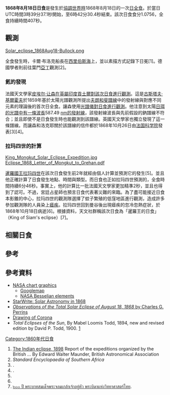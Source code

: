 **1868年8月18日日食**是發生於[協調世界時](https://zh.wikipedia.org/wiki/協調世界時 "wikilink")1868年8月18日的一次[日全食](../Page/日全食.md "wikilink")。於當日UTC時間3時39分37.1秒開始，至6時42分30.4秒結束。該次日食食分1.0756，全食持續時間407秒。

## 觀測

[Solar_eclipse_1868Aug18-Bullock.png](https://zh.wikipedia.org/wiki/File:Solar_eclipse_1868Aug18-Bullock.png "fig:Solar_eclipse_1868Aug18-Bullock.png")

全食發生時，卡爾·布洛克船長在[西里伯斯海](../Page/西里伯斯海.md "wikilink")上，並以素描方式記錄下日冕\[1\]。德國學者則前往葉門[亞丁](../Page/亞丁.md "wikilink")觀測\[2\]。

### 氦的發現

法國天文學家[皮埃尔·让森在](https://zh.wikipedia.org/wiki/皮埃尔·让森 "wikilink")[英屬印度](https://zh.wikipedia.org/wiki/英屬印度 "wikilink")[貢土爾對該次日食進行觀測](https://zh.wikipedia.org/wiki/貢土爾 "wikilink")。這是[古斯塔夫·基爾霍夫](../Page/古斯塔夫·基爾霍夫.md "wikilink")於1859年基於太陽光譜觀測所提出[夫朗和斐譜線](../Page/夫朗和斐譜線.md "wikilink")中的發射線與對應不同元素的理論後的首次日全食。讓森使用[光譜儀對日食進行觀測](https://zh.wikipedia.org/wiki/光譜儀 "wikilink")。他注意到太陽[日珥的光譜中有一條](https://zh.wikipedia.org/wiki/日珥 "wikilink")[波長](https://zh.wikipedia.org/wiki/波長 "wikilink")587.49 [nm的發射線](https://zh.wikipedia.org/wiki/奈米 "wikilink")，該發射線波長與先前假設的鈉譜線不符合；並且即使不是日食發生時也能觀測到該譜線。英國天文學家也獨立發現了這一條譜線。而讓森和洛克耶關於該譜線的信件都於1868年10月26日由[法国科学院](../Page/法国科学院.md "wikilink")發表\[3\]\[4\]。

### 拉玛四世的計算

[King_Mongkut_Solar_Eclipse_Expedition.jpg](https://zh.wikipedia.org/wiki/File:King_Mongkut_Solar_Eclipse_Expedition.jpg "fig:King_Mongkut_Solar_Eclipse_Expedition.jpg") [Eclipse_1868_Letter_of_Mongkut_to_Grehan.pdf](https://zh.wikipedia.org/wiki/File:Eclipse_1868_Letter_of_Mongkut_to_Grehan.pdf "fig:Eclipse_1868_Letter_of_Mongkut_to_Grehan.pdf")

[暹羅國王](https://zh.wikipedia.org/wiki/暹羅 "wikilink")[拉玛四世](../Page/拉玛四世.md "wikilink")在該次日食發生前2年就經由個人計算並預測它的發生\[5\]。並且他正確計算了日食發生地點、時間與類型。而日食也正如拉玛四世預測的，全食時間持續6分46秒。事實上，他的計算比一批法國天文學家更加精準2秒，並且也得到了認可。不過，宮廷占星師也預言日食代表著災難的來臨。為了盡可能接近日食本影錐的中心，拉玛四世的觀測隊選擇了蚊子繁殖的低窪地區進行觀測，造成許多參加觀測隊的人員染上[瘧疾](https://zh.wikipedia.org/wiki/瘧疾 "wikilink")。拉玛四世回到曼谷後出現瘧疾的忽冷忽熱症狀，於1868年10月18日病逝\[6\]。根據資料，天文社群稱該次日食為「暹羅王的日食」（King of Siam's eclipse）\[7\]。

## 相關日食

## 參考

## 參考資料

  - [NASA chart graphics](http://eclipse.gsfc.nasa.gov/5MCSEmap/1801-1900/1868-08-18.gif)
      - [Googlemap](http://eclipse.gsfc.nasa.gov/SEsearch/SEsearchmap.php?Ecl=18680818)
      - [NASA Besselian elements](http://eclipse.gsfc.nasa.gov/SEsearch/SEdata.php?Ecl=18680818)
  - [StarWrite: Solar Astronomy in 1868](http://starwrite43.blogspot.tw/2013/03/solar-astronomy-in-1868.html)
  - [*Observations of the Total Solar Eclipse of August 18, 1868* by Charles G. Perrins](http://www.jstor.org/stable/112361)
  - [Drawing of Corona](http://xjubier.free.fr/site_stickers/solar_corona_shape/1868_08_18_Bullock.jpg)
  - *Total Eclipses of the Sun*, By Mabel Loomis Todd, 1894, new and revised edition by David P. Todd, 1900. [1](http://books.google.com/books?id=FI0-AAAAYAAJ&dq=Total+Eclipses+of+the+Sun+By+Mabel+Loomis+Todd&printsec=frontcover&source=bl&ots=7P4T7ghgPe&sig=WvDlzF7jbU8FEfnl8Yk6lGNfH9s&hl=en&ei=2wdFS6LVA4XgNb-hpPEB&sa=X&oi=book_result&ct=result&resnum=1&ved=0CAgQ6AEwAA#v=onepage&q=&f=false)

[Category:1860年代日食](https://zh.wikipedia.org/wiki/Category:1860年代日食 "wikilink")

1.  [The Indian eclipse, 1898](http://books.google.com/books?id=uE5AAAAAIAAJ&pg=PA113&lpg=PA113&dq=Solar+eclipse+1868+Bullock&source=bl&ots=_sVY8N7T47&sig=cbKRzjph8X94rnQ47A34Osg8oUA&hl=en&ei=S4tFS9fMCYu6NrfogPYC&sa=X&oi=book_result&ct=result&resnum=10&ved=0CB8Q6AEwCQ#v=onepage&q=&f=false) Report of the expeditions organized by the British ... By Edward Walter Maunder, British Astronomical Association
2.  *Standard Encyclopaedia of Southern Africa*
3.  .
4.  .
5.
6.
7.  [๒๐๐ ปี พระบาทสมเด็จพระจอมเกล้าเจ้าอยู่หัว พระบิดาแห่งวิทยาศาสตร์ไทย](http://thaiastro.nectec.or.th/library/kingmongkut_bicentennial/kingmongkut_bicentennial.html).